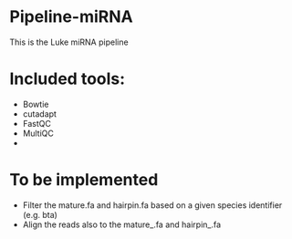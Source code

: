 # Pipeline-miRNA
This is the Luke miRNA pipeline

# Included tools:
 * Bowtie 
 * cutadapt
 * FastQC
 * MultiQC
 * 

# To be implemented
 * Filter the mature.fa and hairpin.fa based on a given species identifier (e.g. bta)
 * Align the reads also to the mature_<identifier>.fa and hairpin_<identifier>.fa 

